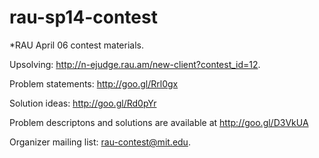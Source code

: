 rau-sp14-contest
================
*RAU April 06 contest materials.

Upsolving: http://n-ejudge.rau.am/new-client?contest_id=12. 

Problem statements: http://goo.gl/Rrl0gx

Solution ideas: http://goo.gl/Rd0pYr

Problem descriptons and solutions are available at http://goo.gl/D3VkUA 

Organizer mailing list: rau-contest@mit.edu.
